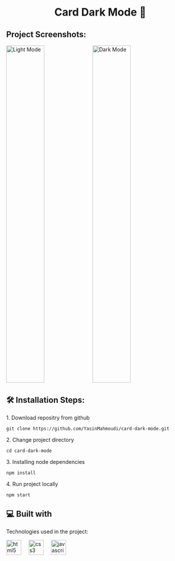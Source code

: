 <h1 align="center" id="title">Card Dark Mode 🌙</h1>

<h2>Project Screenshots:</h2>

<img width="45%" height="900" alt="Light Mode" src="https://github.com/user-attachments/assets/07952ab5-dc35-4362-acb7-5f27a10ca7a0" />
<img width="45%" height="900" alt="Dark Mode" src="https://github.com/user-attachments/assets/52e6e8e3-50cb-4417-b915-6c6db5e1d2b0" />



<h2>🛠️ Installation Steps:</h2>

<p>1. Download repositry from github</p>

```
git clone https://github.com/YasinMahmoudi/card-dark-mode.git
```

<p>2. Change project directory</p>

```
cd card-dark-mode
```

<p>3. Installing node dependencies</p>

```
npm install
```

<p>4. Run project locally</p>

```
npm start
```

  <h2>💻 Built with</h2>

Technologies used in the project:

<div align="left">
  <img src="https://skillicons.dev/icons?i=html" height="40" alt="html5 logo"  />
  <img width="12" />
  <img src="https://skillicons.dev/icons?i=css" height="40" alt="css3 logo"  />
  <img width="12" />
  <img src="https://skillicons.dev/icons?i=js" height="40" alt="javascript logo"  />
</div>
  

